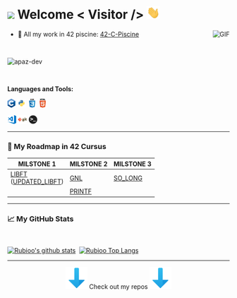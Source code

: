 <h1><img src="https://emojis.slackmojis.com/emojis/images/1531849430/4246/blob-sunglasses.gif?1531849430" width="30"/> Welcome < Visitor /> <img src="https://raw.githubusercontent.com/apaz-dev/apaz-dev/main/assets/Hi.gif" width="30"/></h1>

<p align="left">
<!--<a href="https://twitter.com/" target="_blank"><img height="30" src="https://raw.githubusercontent.com/AbhishekMaira10/AbhishekMaira10/master/Resources/png/twitter.png?raw=true"></a>&nbsp;&nbsp;&nbsp;&nbsp;&nbsp;
<a href="https://www.linkedin.com/" target="_blank"><img height="30" src="https://raw.githubusercontent.com/AbhishekMaira10/AbhishekMaira10/master/linkedin.png?raw=true"></a>&nbsp;&nbsp;&nbsp;&nbsp;&nbsp;-->
<!--<a href="https://open.spotify.com/user/MY_SPOITIFYYY" target="_blank"><img height="30" src="https://raw.githubusercontent.com/apaz-dev/apaz-dev/main/assets/spotify.png?raw=true"></a>&nbsp;&nbsp;&nbsp;&nbsp;&nbsp;--

</p>

Hi, I'm [apaz-dev](https://github.com/apaz-dev), Student of 42 Fundacion Telefonica in Madrid 👨🏻‍💻. I love programming since I was a child and especially cybersecurity. Besides programming, I usually do CTF or play VALORANT 🔫.

If you want to make me happy just put me "Antes de Ameri" 🎶🎶.

<br>


<!-- https://media.giphy.com/media/SWoSkN6DxTszqIKEqv/giphy.gif -->
<!-- <img align="right" height="250" width="400" alt="GIF" src="https://miro.medium.com/max/1360/1*IRGHmiGsa16stedQvIaZfw.gif" /> -->

<img align="right" alt="GIF" src="https://media.giphy.com/media/3ohzdKvLT1DxFxhZAI/giphy.gif" />

 - 🤿 All my work in 42 piscine: [42-C-Piscine](https://github.com/apaz-dev/42-C-Piscine)

<br>
 <p align="left"> <img src="https://komarev.com/ghpvc/?username=apaz-dev" alt="apaz-dev" /> </p>
 
 </br>

**Languages and Tools:**
<br>

<code><img height="20" src="https://raw.githubusercontent.com/apaz-dev/apaz-dev/main/assets/c.png"></code>
<code><img height="20" src="https://raw.githubusercontent.com/apaz-dev/apaz-dev/main/assets/python.png"></code>
<code><img height = "20" src = "https://raw.githubusercontent.com/apaz-dev/apaz-dev/main/assets/css.png"></code>
<code><img height = "20" src = "https://raw.githubusercontent.com/apaz-dev/apaz-dev/main/assets/html.png"></code>

<code><img height="20" src="https://raw.githubusercontent.com/apaz-dev/apaz-dev/main/assets/visual-studio-code.png"></code>
<code><img height="20" src="https://raw.githubusercontent.com/apaz-dev/apaz-dev/main/assets/git.png"></code>
<code><img height="20" src="https://raw.githubusercontent.com/apaz-dev/apaz-dev/main/assets/terminal.png"></code>




---
### 🚗 My Roadmap in 42 Cursus

| MILSTONE 1                                                                                           | MILSTONE 2                                       | MILSTONE 3 |
|------------------------------------------------------------------------------------------------------|--------------------------------------------------|------------|
| [LIBFT](https://github.com/apaz-dev/libft)<br>([UPDATED_LIBFT](https://github.com/apaz-dev/libft_c)) | [GNL](https://github.com/apaz-dev/get_next_line) |[SO_LONG](https://github.com/apaz-dev/so_long)|
|                                                                                                      | [PRINTF](https://github.com/apaz-dev/printf)     |

<!--
### 📢 Find me elsewhere

<img height="140" src="https://leetcard.jacoblin.cool/apaz-dev?theme=unicorn&font=Cabin">

<div style="width: 200px; height:50px; background-color: #343c41; border-radius:4px; text-align: left; background-image: url(https://www.hackthebox.com/images/icon20.png); background-position: right 5px bottom 5px; background-repeat: no-repeat;"><style scoped>@font-face {font-family: "Roboto";font-style: normal;font-weight: 400;src: url(https://fonts.gstatic.com/s/ubuntumono/v6/ViZhet7Ak-LRXZMXzuAfkY4P5ICox8Kq3LLUNMylGO4.woff2) format("woff2");}.htb_font {font-family: "Roboto", monospace;}.htb_nickname {color: #ffffff;font-size: 12px;font-weight: bold;}.htb_points {color: #56C0E0;font-size: 10px;}.htb_respect {color: #f7af3e;font-size: 10px;}.htb_ranking {color: #ffffff;font-size: 10px;}.htb_line {line-height: 12px;margin: 0px;padding: 0px;}.htb_link {color: #9acc14;font-size:0.6em;text-decoration: none;}.htb_link:hover {color: #9acc14;font-size:0.6em;text-decoration: underline;}.htb_link:visited {color: #9acc14;}.htb_rank{color: #ffffff;font-size: 11px;}.htb_row1{height:13px;}.htb_row2{height:17px;}.htb_row3{height:5px;}</style><div style="width: 40px; height: 40px; border-radius:4px; float:left; margin-top:5px; margin-left:5px;"><img style="width:40px; height: 40px; border-radius:4px;" src="https://www.hackthebox.com/storage/avatars/27f2c9fe3f6e3300a8cc488509352381.png"></div><div class="htb_font" style="float:left; height:40px; padding-left: 5px; margin-top:5px;"><p class="htb_line"><span class="htb_nickname">Rubioo02</span> <span class="htb_rank">Pro Hacker</span><br></p><p class="htb_line"><span class="htb_ranking">Rank: 828</span> <img src="https://www.hackthebox.com/images/screenshot.png" style="width:10px;height:10px;"> <span class="htb_points">49</span> <img src="https://www.hackthebox.com/images/star.png" style="width:10px;height:10px;"> <span class="htb_respect">0</span><br></p><p class="htb_line"><a href="https://www.hackthebox.com" class="htb_link">hackthebox.com</a></p></div></div>-->

---


### 📈 My GitHub Stats
<br>

[![Rubioo's github stats](https://github-readme-stats.vercel.app/api?username=apaz-dev&show_icons=true&theme=synthwave)](https://github.com/apaz-dev?tab=repositories)&nbsp;&nbsp;[![Rubioo Top Langs](https://github-readme-stats.vercel.app/api/top-langs/?username=apaz-dev&layout=compact&theme=synthwave)](https://github.com/apaz-dev)

</details>
</p>

<!---->


---
<p align="center">
<img src="https://raw.githubusercontent.com/apaz-dev/apaz-dev/main/assets//flecha_abajo.gif" width="50" alt="FLECHA_ABAJO"> Check out my repos <img src="https://raw.githubusercontent.com/apaz-dev/apaz-dev/main/assets/flecha_abajo.gif" width="50" alt="FLECHA_ABAJO">
